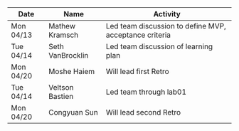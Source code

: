 | Date      | Name              | Activity                                               |
|-----------|-------------------|--------------------------------------------------------|
| Mon 04/13 | Mathew Kramsch    | Led team discussion to define MVP, acceptance criteria | 
| Tue 04/14 | Seth VanBrocklin  | Led team discussion of learning plan                   | 
| Mon 04/20 | Moshe Haiem       | Will lead first Retro                                  | 
| Tue 04/14 | Veltson Bastien   | Led team through lab01                                 | 
| Mon 04/20 | Congyuan Sun      | Will lead second Retro                                 |
